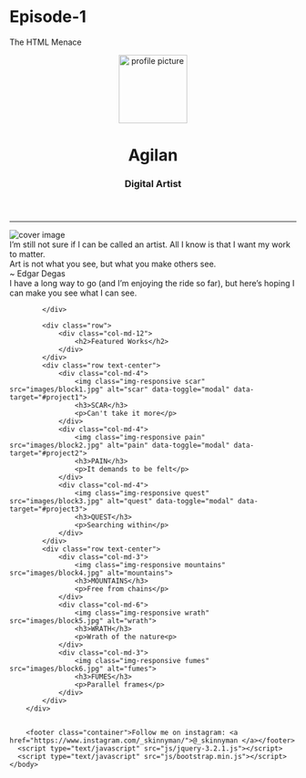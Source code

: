 # Episode-1
The HTML Menace
<!DOCTYPE html>
<html lang="en">
	<head>
	 <meta http-equiv="Content-Type" content="text/html; charset=utf-8">
	 <link href="https://fonts.googleapis.com/css?family=Montserrat+Subrayada" rel="stylesheet">
	 <link href="https://fonts.googleapis.com/css?family=Cedarville+Cursive|Lato|Slabo+27px" rel="stylesheet">
	 <link href="https://fonts.googleapis.com/css?family=PT+Mono" rel="stylesheet">
     <link rel="stylesheet" href="css/bootstrap.min.css">
     <link rel="stylesheet" type="text/css" href="css/styles.css">
     <link rel="shortcut icon" href="images/pro.ico"/>
     <meta name="viewport" content="width=device-width, initial-scale=1">
     <title>
     	My Profile
     </title>
	</head>
	<body>
		<div class="container">
			<div class="row">
				<header>
					<div class="col-md-3">
						<img class="img-responsive centered-and-cropped" src="images/pro.jpg" height="120" width="120" alt="profile picture">	
					</div>
					<div class="col-md-9">
						<h1 class="text-right text-super text-uppercase">Agilan</h1>
						<h3 class="text-right text-uppercase">Digital Artist</h3>
					</div>
				</header>
			</div>
			<hr>
			<div class="row">
				<div class="col-md-12 city">
					<img class="image img-responsive cover-image" src="images/city.jpg" alt="cover image">
					<div class="middle">
						<div class="text"> I’m still not sure if I can be called an artist. All I know is that I want my work to matter.<br>
<div class="quote">Art is not what you see, but what you make others see.<br>
~ Edgar Degas</div>
I have a long way to go (and I’m enjoying the ride so far), but here’s hoping I can make you see what I can see. </div>
					</div>
				</div>

			</div>
			
			<div class="row">
				<div class="col-md-12">
					<h2>Featured Works</h2>
				</div>
			</div>
			<div class="row text-center">
				<div class="col-md-4">
					<img class="img-responsive scar" src="images/block1.jpg" alt="scar" data-toggle="modal" data-target="#project1">
					<h3>SCAR</h3>
					<p>Can't take it more</p>
				</div>
				<div class="col-md-4">
					<img class="img-responsive pain" src="images/block2.jpg" alt="pain" data-toggle="modal" data-target="#project2">
					<h3>PAIN</h3>
					<p>It demands to be felt</p>
				</div>
				<div class="col-md-4">
					<img class="img-responsive quest" src="images/block3.jpg" alt="quest" data-toggle="modal" data-target="#project3">
					<h3>QUEST</h3>
					<p>Searching within</p>
				</div>
			</div>
			<div class="row text-center">
				<div class="col-md-3">
					<img class="img-responsive mountains" src="images/block4.jpg" alt="mountains">
					<h3>MOUNTAINS</h3>
					<p>Free from chains</p>
				</div>
				<div class="col-md-6">
					<img class="img-responsive wrath" src="images/block5.jpg" alt="wrath">
					<h3>WRATH</h3>
					<p>Wrath of the nature<p>
				</div>
				<div class="col-md-3">
					<img class="img-responsive fumes" src="images/block6.jpg" alt="fumes">
					<h3>FUMES</h3>
					<p>Parallel frames</p>
				</div>
			</div>
		</div>


		<footer class="container">Follow me on instagram: <a href="https://www.instagram.com/_skinnyman/">@_skinnyman </a></footer>
	  <script type="text/javascript" src="js/jquery-3.2.1.js"></script>
      <script type="text/javascript" src="js/bootstrap.min.js"></script>
	</body>
</html>
